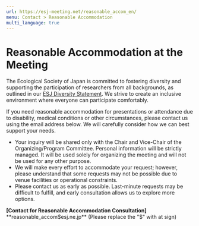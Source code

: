 ```yaml
---
url: https://esj-meeting.net/reasonable_accom_en/
menu: Contact > Reasonable Accommodation
multi_language: true
---
```


# Reasonable Accommodation at the Meeting

The Ecological Society of Japan is committed to fostering diversity and supporting the participation of researchers from all backgrounds, as outlined in our [ESJ Diversity Statement](https://www.esj.ne.jp/esj/e_index.html#diversity). We strive to create an inclusive environment where everyone can participate comfortably.

If you need reasonable accommodation for presentations or attendance due to disability, medical conditions or other circumstances, please contact us using the email address below. We will carefully consider how we can best support your needs.

- Your inquiry will be shared only with the Chair and Vice-Chair of the Organizing/Program Committee. Personal information will be strictly managed. It will be used solely for organizing the meeting and will not be used for any other purpose.
- We will make every effort to accommodate your request; however, please understand that some requests may not be possible due to venue facilities or operational constraints.
- Please contact us as early as possible. Last-minute requests may be difficult to fulfill, and early consultation allows us to explore more options.

**\[Contact for Reasonable Accommodation Consultation\]**  
**reasonable_accom$esj.ne.jp** (Please replace the "$" with at sign)

